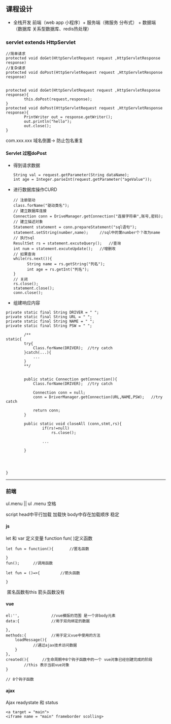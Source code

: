 ## 课程设计

* 全栈开发 前端（web app 小程序）+ 服务端（微服务 分布式） + 数据端 （数据库 关系型数据库、redis热处理）



### servlet extends HttpServlet

```
//简单请求
protected void doGet(HttpServletRequest request ,HttpServletResponse response)
//复杂请求
protected void doPost(HttpServletRequest request ,HttpServletResponse response)
```

```

protected void doGet(HttpServletRequest request ,HttpServletResponse response){
		this.doPost(request,response);
}
protected void doPost(HttpServletRequest request ,HttpServletResponse response){
		PrintWriter out = response.getWriter();
		out.println("hello");
		out.close();
}
```



 com.xxx.xxx 域名倒置-> 防止包名重复     



#### Servlet 过程doPost

* 得到请求数据 

  ```
  String val = request.getParameter(String dataName);
  int age = Integer.parseInt(request.getParameter("ageValue"));
  ```

* 进行数据库操作CURD

  ```
  // 注册驱动
  class.forName("驱动类名");
  // 建立数据库连接
  Connection conn = DriveManager.getConnection("连接字符串",账号,密码);
  // 建立描述对象
  Statement statement = conn.prepareStatement("sql语句");
  statement.setString(number,name);		//sql中的第number个？改为name
  // 执行sql
  ResultSet rs = statement.excuteQuery();	//查询
  int num = statement.excuteUpdate();	//增删改
  // 如果查询
  while(rs.next()){
  		String name = rs.getString("列名");
  		int age = rs.getInt("列名");
  }
  // 关闭
  rs.close();
  statement.close();
  conn.close();
  ```

  

* 组建响应内容





```
private static final String DRIVER = " ";
private static final String URL = " ";
private static final String NAME = " ";
private static final String PSW = " ";

		/**
static{
		try{
			Class.forName(DRIVER);	//try catch
		}catch(...){
			...
		}
		**/
		
		
		public static Connection getConnection(){
			Class.forName(DRIVER);	//try catch
		
			Connection conn = null;
			conn = DriverManager.getConnection(URL,NAME,PSW);	//try catch
		
			return conn;
		}
		
		public static void closeAll (conn,stmt,rs){
				if(rs!=null)
					rs.close();
					
				...
				
		}
		
		
		
		
}
```



---

### 前端

ul.menu || ul .menu 空格

script 
	head中平行加载 加载快
	body中存在加载顺序 稳定

#### js

let 和 var 定义变量
function fun( )定义函数

```
let fun = function(){		//匿名函数

}
fun();		//调用函数
```

```
let fun = ()=>{			//箭头函数

}
```

​	匿名函数有this 箭头函数没有

#### vue

```
el:'',				//vue模版的范围 是一个非body元素
data:{				//用于双向绑定的数据

},
methods:{			//用于定义vue中使用的方法
	loadMessage(){
			//通过ajax技术访问数据
	}
},
created(){		//生命周期中8个钩子函数中的一个 vue对象已经创建完成的阶段
		//this 表示当前vue对象
}
```

```
// 8个钩子函数
```

#### ajax

Ajax readystate 和 status 





```
<a target = "main">
<iframe name = "main" frameborder scolling>
```



